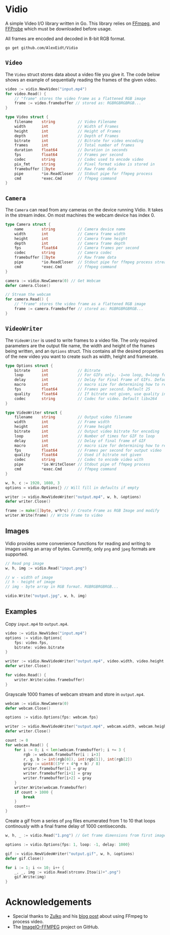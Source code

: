 # Vidio

A simple Video I/O library written in Go. This library relies on [FFmpeg](https://www.ffmpeg.org/), and [FFProbe](https://www.ffmpeg.org/) which must be downloaded before usage.

All frames are encoded and decoded in 8-bit RGB format.

```
go get github.com/AlexEidt/Vidio
```

## `Video`

The `Video` struct stores data about a video file you give it. The code below shows an example of sequentially reading the frames of the given video.

```go
video := vidio.NewVideo("input.mp4")
for video.Read() {
	// "frame" stores the video frame as a flattened RGB image
	frame := video.framebuffer // stored as: RGBRGBRGBRGB...
}
```

```go
type Video struct {
	filename    string          // Video Filename
	width       int             // Width of Frames
	height      int             // Height of Frames
	depth       int             // Depth of Frames
	bitrate     int             // Bitrate for video encoding
	frames      int             // Total number of frames
	duration    float64         // Duration in seconds
	fps         float64         // Frames per second
	codec       string          // Codec used to encode video
	pix_fmt     string          // Pixel format video is stored in
	framebuffer []byte          // Raw frame data
	pipe        *io.ReadCloser  // Stdout pipe for ffmpeg process
	cmd         *exec.Cmd       // ffmpeg command
}
```

## `Camera`

The `Camera` can read from any cameras on the device running Vidio. It takes in the stream index. On most machines the webcam device has index 0.

```go
type Camera struct {
	name        string          // Camera device name
	width       int             // Camera frame width
	height      int             // Camera frame height
	depth       int             // Camera frame depth
	fps         float64         // Camera frames per second
	codec       string          // Camera codec
	framebuffer []byte          // Raw frame data
	pipe        *io.ReadCloser  // Stdout pipe for ffmpeg process streaming webcam
	cmd         *exec.Cmd       // ffmpeg command
}
```

```go
camera := vidio.NewCamera(0) // Get Webcam
defer camera.Close()

// Stream the webcam
for camera.Read() {
	// "frame" stores the video frame as a flattened RGB image
	frame := camera.framebuffer // stored as: RGBRGBRGBRGB...
}
```

## `VideoWriter`

The `VideoWriter` is used to write frames to a video file. The only required parameters are the output file name, the width and height of the frames being written, and an `Options` struct. This contains all the desired properties of the new video you want to create such as width, height and framerate.

```go
type Options struct {
	bitrate     int             // Bitrate
	loop        int             // For GIFs only. -1=no loop, 0=loop forever, >0=loop n times
	delay       int             // Delay for Final Frame of GIFs. Default -1 (Use same delay as previous frame)
	macro       int             // macro size for determining how to resize frames for codecs. Default 16
	fps         float64         // Frames per second. Default 25
	quality     float64         // If bitrate not given, use quality instead. Must be between 0 and 1. 0:best, 1:worst
	codec       string          // Codec for video. Default libx264
}
```

```go
type VideoWriter struct {
	filename    string          // Output video filename
	width       int             // Frame width
	height      int             // Frame height
	bitrate     int             // Output video bitrate for encoding
	loop        int             // Number of times for GIF to loop
	delay       int             // Delay of final frame of GIF
	macro       int             // macro size for determining how to resize frames for codecs
	fps         float64         // Frames per second for output video
	quality     float64         // Used if bitrate not given
	codec       string          // Codec to encode video with
	pipe        *io.WriteCloser // Stdout pipe of ffmpeg process
	cmd         *exec.Cmd       // ffmpeg command
}
```

```go
w, h, c := 1920, 1080, 3
options = vidio.Options{} // Will fill in defaults if empty

writer := vidio.NewVideoWriter("output.mp4", w, h, &options)
defer writer.Close()

frame := make([]byte, w*h*c) // Create Frame as RGB Image and modify
writer.Write(frame) // Write Frame to video
```

## Images

Vidio provides some convenience functions for reading and writing to images using an array of bytes. Currently, only `png` and `jpeg` formats are supported.

```go
// Read png image
w, h, img := vidio.Read("input.png")

// w - width of image
// h - height of image
// img - byte array in RGB format. RGBRGBRGBRGB...

vidio.Write("output.jpg", w, h, img)
```

## Examples

Copy `input.mp4` to `output.mp4`.

```go
video := vidio.NewVideo("input.mp4")
options := vidio.Options{
	fps: video.fps,
	bitrate: video.bitrate
}

writer := vidio.NewVideoWriter("output.mp4", video.width, video.height, &options)
defer writer.Close()

for video.Read() {
    writer.Write(video.framebuffer)
}
```

Grayscale 1000 frames of webcam stream and store in `output.mp4`.

```go
webcam := vidio.NewCamera(0)
defer webcam.Close()

options := vidio.Options{fps: webcam.fps}

writer := vidio.NewVideoWriter("output.mp4", webcam.width, webcam.height, &options)
defer writer.Close()

count := 0
for webcam.Read() {
	for i := 0; i < len(webcam.framebuffer); i += 3 {
		rgb := webcam.framebuffer[i : i+3]
		r, g, b := int(rgb[0]), int(rgb[1]), int(rgb[2])
		gray := uint8((3*r + 4*g + b) / 8)
		writer.framebuffer[i] = gray
		writer.framebuffer[i+1] = gray
		writer.framebuffer[i+2] = gray
	}
	writer.Write(webcam.framebuffer)
	if count > 1000 {
		break
	}
	count++
}
```

Create a gif from a series of `png` files enumerated from 1 to 10 that loops continously with a final frame delay of 1000 centiseconds.

```go
w, h, _ := vidio.Read("1.png") // Get frame dimensions from first image

options := vidio.Options{fps: 1, loop: -1, delay: 1000}

gif := vidio.NewVideoWriter("output.gif", w, h, &options)
defer gif.Close()

for i := 1; i <= 10; i++ {
	_, _, img := vidio.Read(strconv.Itoa(i)+".png")
	gif.Write(img)
}
```

# Acknowledgements

* Special thanks to [Zulko](http://zulko.github.io/) and his [blog post](http://zulko.github.io/blog/2013/09/27/read-and-write-video-frames-in-python-using-ffmpeg/) about using FFmpeg to process video.
* The [ImageIO-FFMPEG](https://github.com/imageio/imageio-ffmpeg/) project on GitHub.